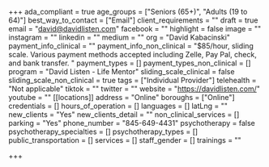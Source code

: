 +++
ada_compliant = true
age_groups = ["Seniors (65+)", "Adults (19 to 64)"]
best_way_to_contact = ["Email"]
client_requirements = ""
draft = true
email = "david@davidlisten.com"
facebook = ""
highlight = false
image = ""
instagram = ""
linkedin = ""
medium = ""
org = "David Kabacinski"
payment_info_clinical = ""
payment_info_non_clinical = "$85/hour, sliding scale. Various payment methods accepted including Zelle, Pay Pal, check, and bank transfer. "
payment_types = []
payment_types_non_clinical = []
program = "David Listen - Life Mentor"
sliding_scale_clinical = false
sliding_scale_non_clinical = true
tags = ["Individual Provider"]
telehealth = "Not applicable"
tiktok = ""
twitter = ""
website = "https://davidlisten.com/"
youtube = ""
[[locations]]
address = "Online"
boroughs = ["Online"]
credentials = []
hours_of_operation = []
languages = []
latLng = ""
new_clients = "Yes"
new_clients_detail = ""
non_clinical_services = []
parking = "Yes"
phone_number = "845-649-4431"
psychotherapy = false
psychotherapy_specialties = []
psychotherapy_types = []
public_transportation = []
services = []
staff_gender = []
trainings = ""

+++
